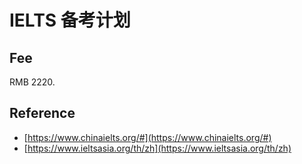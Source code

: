 # IELTS 备考计划


## Fee

RMB 2220.


## Reference

- [https://www.chinaielts.org/#](https://www.chinaielts.org/#)
- [https://www.ieltsasia.org/th/zh](https://www.ieltsasia.org/th/zh)
